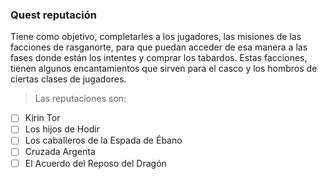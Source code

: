 ### Quest reputación

Tiene como objetivo, completarles a los jugadores, las misiones de las facciones de rasganorte, para que puedan acceder de esa manera a las fases donde están los intentes y comprar los tabardos. Estas facciones, tienen algunos encantamientos que sirven para el casco y los hombros de ciertas clases de jugadores.

> Las reputaciones son:

- [ ] Kirin Tor
- [ ] Los hijos de Hodir
- [ ] Los caballeros de la Espada de Ébano
- [ ] Cruzada Argenta
- [ ] El Acuerdo del Reposo del Dragón

